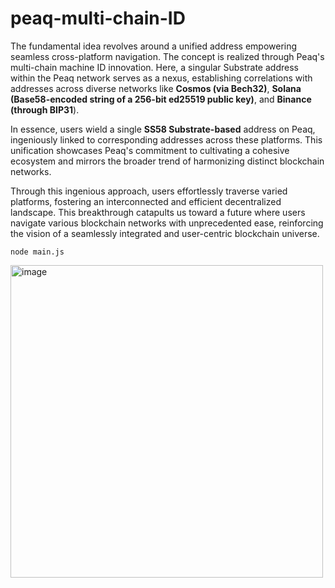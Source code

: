 # peaq-multi-chain-ID
The fundamental idea revolves around a unified address empowering seamless cross-platform navigation. The concept is realized through Peaq's multi-chain machine ID innovation. Here, a singular Substrate address within the Peaq network serves as a nexus, establishing correlations with addresses across diverse networks like **Cosmos (via Bech32)**, **Solana (Base58-encoded string of a 256-bit ed25519 public key)**, and **Binance (through BIP31**).

In essence, users wield a single **SS58 Substrate-based** address on Peaq, ingeniously linked to corresponding addresses across these platforms. This unification showcases Peaq's commitment to cultivating a cohesive ecosystem and mirrors the broader trend of harmonizing distinct blockchain networks.

Through this ingenious approach, users effortlessly traverse varied platforms, fostering an interconnected and efficient decentralized landscape. This breakthrough catapults us toward a future where users navigate various blockchain networks with unprecedented ease, reinforcing the vision of a seamlessly integrated and user-centric blockchain universe.

``` node main.js  ```

<img width="500" alt="image" src="https://github.com/peaqnetwork/peaq-multi-chain-ID/assets/101552881/9eadb020-39d7-4ee4-abbc-33e7529652ec">
